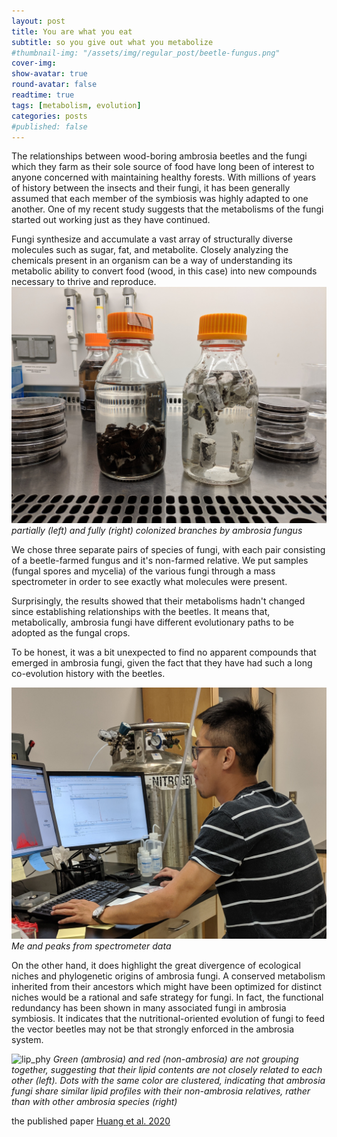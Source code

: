 ```yaml
---
layout: post
title: You are what you eat
subtitle: so you give out what you metabolize
#thumbnail-img: "/assets/img/regular_post/beetle-fungus.png"
cover-img:
show-avatar: true
round-avatar: false
readtime: true
tags: [metabolism, evolution]
categories: posts
#published: false
---
```


The relationships between wood-boring ambrosia beetles and the fungi which they farm as their sole source of food have long been of interest to anyone concerned with maintaining healthy forests. With millions of years of history between the insects and their fungi, it has been generally assumed that each member of the symbiosis was highly adapted to one another. One of my recent study suggests that the metabolisms of the fungi started out working just as they have continued.

Fungi synthesize and accumulate a vast array of structurally diverse molecules such as sugar, fat, and metabolite. Closely analyzing the chemicals present in an organism can be a way of understanding its metabolic ability to convert food (wood, in this case) into new compounds necessary to thrive and reproduce.
![](/assets/img/regular_post/jar_of_brach.jpg)
*partially (left) and fully (right) colonized branches by ambrosia fungus*

We chose three separate pairs of species of fungi, with each pair consisting of a beetle-farmed fungus and it's non-farmed relative. We put samples (fungal spores and mycelia) of the various fungi through a mass spectrometer in order to see exactly what molecules were present. 

Surprisingly, the results showed that their metabolisms hadn't changed since establishing relationships with the beetles. It means that, metabolically, ambrosia fungi have different evolutionary paths to be adopted as the fungal crops.

To be honest, it was a bit unexpected to find no apparent compounds that emerged in ambrosia fungi, given the fact that they have had such a long co-evolution history with the beetles. 

![](/assets/img/regular_post/me_spectrometer.jpg)
*Me and peaks from spectrometer data*

On the other hand, it does highlight the great divergence of ecological niches and phylogenetic origins of ambrosia fungi. A conserved metabolism inherited from their ancestors which might have been optimized for distinct niches would be a rational and safe strategy for fungi. In fact, the functional redundancy has been shown in many associated fungi in ambrosia symbiosis. It indicates that the nutritional-oriented evolution of fungi to feed the vector beetles may not be that strongly enforced in the ambrosia system.

![lip_phy](/assets/img/regular_post/lip_amb_220.png)
*Green (ambrosia) and red (non-ambrosia) are not grouping together, suggesting that their lipid contents are not closely related to each other (left). Dots with the same color are clustered, indicating that ambrosia fungi share similar lipid profiles with their non-ambrosia relatives, rather than with other ambrosia species (right)* 

the published paper [Huang et al. 2020](https://www.nature.com/articles/s41396-020-0593-7)
